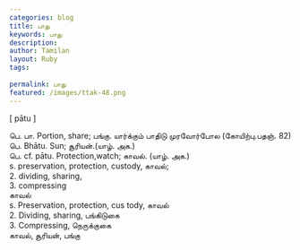 ```yaml
---
categories: blog
title: பாது
keywords: பாது
description: 
author: Tamilan
layout: Ruby
tags: 
 
permalink: பாது
featured: /images/ttak-48.png
---
```

  
[ pātu ]  
  
பெ. பா. Portion, share; பங்கு. யார்க்கும் பாதிடு முரவோர்போல (கோயிற்பு.பதஞ். 82)  
பெ. Bhātu. Sun; சூரியன்.(யாழ். அக.)  
பெ. cf. pātu. Protection,watch; காவல். (யாழ். அக.)  
s. preservation, protection, custody, காவல்;  
2. dividing, sharing,  
3. compressing  
காவல்  
s. Preservation, protection, cus tody, காவல்  
2. Dividing, sharing, பங்கிடுகை  
3. Compressing, நெருக்குகை  
காவல், சூரியன், பங்கு